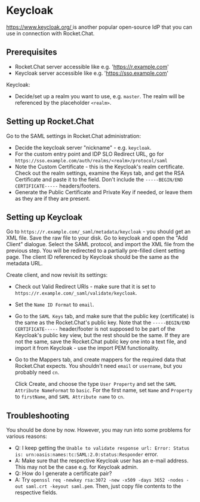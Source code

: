 # Keycloak

[https://www.keycloak.org/ ](https://www.keycloak.org/)is another popular open-source IdP that you can use in connection with Rocket.Chat.

## Prerequisites

* Rocket.Chat server accessible like e.g. 'https://r.example.com'
* Keycloak server accessible like e.g. 'https://sso.example.com'

Keycloak:

* Decide/set up a realm you want to use, e.g. `master`. The realm will be referenced by the placeholder `<realm>`.

## Setting up Rocket.Chat 

Go to the SAML settings in Rocket.Chat administration:

* Decide the keycloak server "nickname" - e.g. `keycloak`.
* For the custom entry point and IDP SLO Redirect URL, go for `https://sso.example.com/auth/realms/<realm>/protocol/saml`
* Note the Custom Certificate - this is the Keycloak's realm certificate. Check out the realm settings, examine the Keys tab, and get the RSA Certificate and paste it to the field. Don't include the `-----BEGIN/END CERTIFICATE-----` headers/footers.
* Generate the Public Certificate and Private Key if needed, or leave them as they are if they are present.

## Setting up Keycloak

Go to `https://r.example.com/_saml/metadata/keycloak` - you should get an XML file. Save the raw file to your disk. Go to keycloak and open the "Add Client" dialogue. Select the SAML protocol, and import the XML file from the previous step. You will be redirected to a partially pre-filled client setting page. The client ID referenced by Keycloak should be the same as the metadata URL.

Create client, and now revisit its settings:

* Check out Valid Redirect URIs - make sure that it is set to `https://r.example.com/_saml/validate/keycloak`.
* Set the `Name ID Format` to `email`.
* Go to the `SAML Keys` tab, and make sure that the public key (certificate) is the same as the Rocket.Chat's public key. Note that the `-----BEGIN/END CERTIFICATE-----` header/footer is not supposed to be part of the Keycloak's public key view, but the rest should be the same. If they are not the same, save the Rocket.Chat public key one into a text file, and import it from Keycloak - use the import PEM functionality.
*   Go to the Mappers tab, and create mappers for the required data that Rocket.Chat expects. You shouldn't need `email` or `username`, but you probably need `cn`.

    Click Create, and choose the type `User Property` and set the `SAML Attribute NameFormat` to `basic`. For the first name, set `Name` and `Property` to `firstName`, and `SAML Attribute name` to `cn`.

## Troubleshooting

You should be done by now. However, you may run into some problems for various reasons:

* Q: I keep getting the `Unable to validate response url: Error: Status is: urn:oasis:names:tc:SAML:2.0:status:Responder` error.
* A: Make sure that the respective Keycloak user has an e-mail address. This may not be the case e.g. for Keycloak admin.
* Q: How do I generate a certificate pair?
* A: Try `openssl req -newkey rsa:3072 -new -x509 -days 3652 -nodes -out saml.crt -keyout saml.pem`. Then, just copy file contents to the respective fields.
